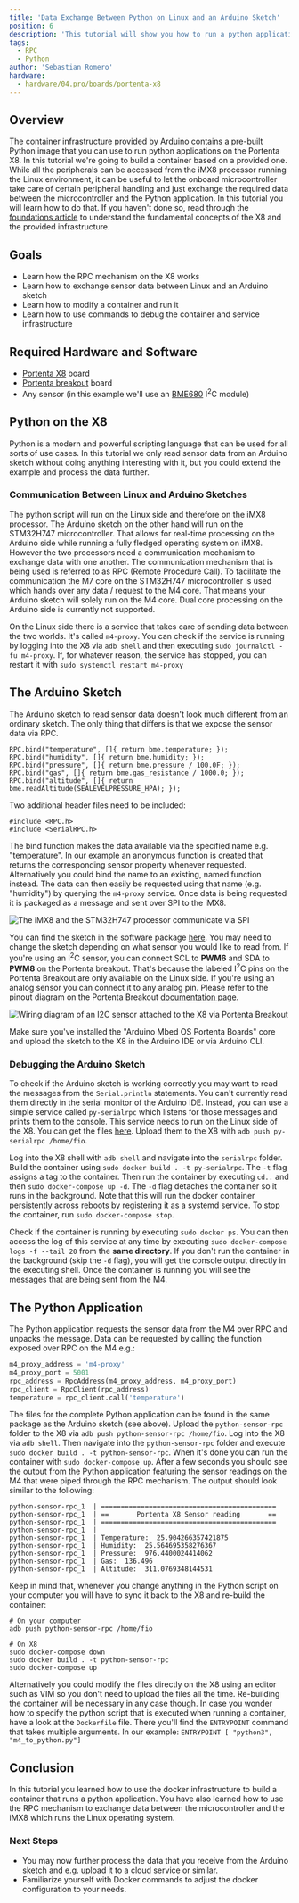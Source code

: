 ```yaml
---
title: 'Data Exchange Between Python on Linux and an Arduino Sketch'
position: 6
description: 'This tutorial will show you how to run a python application that exchanges data with an Arduino Sketch.'
tags: 
  - RPC
  - Python
author: 'Sebastian Romero'
hardware:
  - hardware/04.pro/boards/portenta-x8
---
```


## Overview

The container infrastructure provided by Arduino contains a pre-built Python image that you can use to run python applications on the Portenta X8. In this tutorial we're going to build a container based on a provided one. While all the peripherals can be accessed from the iMX8 processor running the Linux environment, it can be useful to let the onboard microcontroller take care of certain peripheral handling and just exchange the required data between the microcontroller and the Python application. In this tutorial you will learn how to do that. If you haven't done so, read through the [foundations article](/tutorials/portenta-x8/x8-fundamentals) to understand the fundamental concepts of the X8 and the provided infrastructure.

## Goals

- Learn how the RPC mechanism on the X8 works
- Learn how to exchange sensor data between Linux and an Arduino sketch
- Learn how to modify a container and run it
- Learn how to use commands to debug the container and service infrastructure

## Required Hardware and Software

- [Portenta X8](https://store.arduino.cc/products/portenta-x8) board
- [Portenta breakout](https://docs.arduino.cc/hardware/portenta-breakout) board
- Any sensor (in this example we'll use an [BME680](https://www.bosch-sensortec.com/products/environmental-sensors/gas-sensors/bme680/) I<sup>2</sup>C module)

## Python on the X8

Python is a modern and powerful scripting language that can be used for all sorts of use cases. In this tutorial we only read sensor data from an Arduino sketch without doing anything interesting with it, but you could extend the example and process the data further.

### Communication Between Linux and Arduino Sketches

The python script will run on the Linux side and therefore on the iMX8 processor. The Arduino sketch on the other hand will run on the STM32H747 microcontroller. That allows for real-time processing on the Arduino side while running a fully fledged operating system on iMX8. However the two processors need a communication mechanism to exchange data with one another. The communication mechanism that is being used is referred to as RPC (Remote Procedure Call). To facilitate the communication the M7 core on the STM32H747 microcontroller is used which hands over any data / request to the M4 core. That means your Arduino sketch will solely run on the M4 core. Dual core processing on the Arduino side is currently not supported.

On the Linux side there is a service that takes care of sending data between the two worlds. It's called `m4-proxy`. You can check if the service is running by logging into the X8 via `adb shell` and then executing `sudo journalctl -fu m4-proxy`. If, for whatever reason, the service has stopped, you can restart it with `sudo systemctl restart m4-proxy`

## The Arduino Sketch

The Arduino sketch to read sensor data doesn't look much different from an ordinary sketch. The only thing that differs is that we expose the sensor data via RPC.

```arduino
RPC.bind("temperature", []{ return bme.temperature; });
RPC.bind("humidity", []{ return bme.humidity; });
RPC.bind("pressure", []{ return bme.pressure / 100.0F; });
RPC.bind("gas", []{ return bme.gas_resistance / 1000.0; });
RPC.bind("altitude", []{ return bme.readAltitude(SEALEVELPRESSURE_HPA); });
```

Two additional header files need to be included:

```arduino
#include <RPC.h>
#include <SerialRPC.h>
```

The bind function makes the data available via the specified name e.g. "temperature". In our example an anonymous function is created that returns the corresponding sensor property whenever requested. Alternatively you could bind the name to an existing, named function instead. The data can then easily be requested using that name (e.g. "humidity") by querying the `m4-proxy` service. Once data is being requested it is packaged as a message and sent over SPI to the iMX8.

![The iMX8 and the STM32H747 processor communicate via SPI](assets/component-placement.svg)

You can find the sketch in the software package [here](assets/python-sensor-rpc.zip). You may need to change the sketch depending on what sensor you would like to read from. If you're using an I<sup>2</sup>C sensor, you can connect SCL to **PWM6** and SDA to **PWM8** on the Portenta breakout. That's because the labeled I<sup>2</sup>C pins on the Portenta Breakout are only available on the Linux side. If you're using an analog sensor you can connect it to any analog pin. Please refer to the pinout diagram on the Portenta Breakout [documentation page](/hardware/portenta-breakout).

![Wiring diagram of an I2C sensor attached to the X8 via Portenta Breakout](assets/sensor-wiring-breakout.svg)

Make sure you've installed the "Arduino Mbed OS Portenta Boards" core and upload the sketch to the X8 in the Arduino IDE or via Arduino CLI.

### Debugging the Arduino Sketch

To check if the Arduino sketch is working correctly you may want to read the messages from the `Serial.println` statements. You can't currently read them directly in the serial monitor of the Arduino IDE. Instead, you can use a simple service called `py-serialrpc` which listens for those messages and prints them to the console. This service needs to run on the Linux side of the X8. You can get the files [here](assets/py-serialrpc.zip). Upload them to the X8 with `adb push py-serialrpc /home/fio`.

Log into the X8 shell with `adb shell` and navigate into the `serialrpc` folder. Build the container using `sudo docker build . -t py-serialrpc`. The `-t` flag assigns a tag to the container. Then run the container by executing `cd..` and then `sudo docker-compose up -d`. The `-d` flag detaches the container so it runs in the background. Note that this will run the docker container persistently across reboots by registering it as a systemd service. To stop the container, run `sudo docker-compose stop`. 

Check if the container is running by executing `sudo docker ps`. You can then access the log of this service at any time by executing `sudo docker-compose logs -f --tail 20` from the **same directory**. If you don't run the container in the background (skip the `-d` flag), you will get the console output directly in the executing shell. Once the container is running you will see the messages that are being sent from the M4.

## The Python Application

The Python application requests the sensor data from the M4 over RPC and unpacks the message. Data can be requested by calling the function exposed over RPC on the M4 e.g.:

```python
m4_proxy_address = 'm4-proxy'
m4_proxy_port = 5001
rpc_address = RpcAddress(m4_proxy_address, m4_proxy_port)
rpc_client = RpcClient(rpc_address)
temperature = rpc_client.call('temperature')
```

The files for the complete Python application can be found in the same package as the Arduino sketch (see above). Upload the `python-sensor-rpc` folder to the X8 via `adb push python-sensor-rpc /home/fio`. Log into the X8 via `adb shell`. Then navigate into the `python-sensor-rpc` folder and execute `sudo docker build . -t python-sensor-rpc`. When it's done you can run the container with `sudo docker-compose up`. After a few seconds you should see the output from the Python application featuring the sensor readings on the M4 that were piped through the RPC mechanism. The output should look similar to the following:

```
python-sensor-rpc_1  | ============================================
python-sensor-rpc_1  | ==       Portenta X8 Sensor reading       ==
python-sensor-rpc_1  | ============================================
python-sensor-rpc_1  |
python-sensor-rpc_1  | Temperature:  25.904266357421875
python-sensor-rpc_1  | Humidity:  25.564695358276367
python-sensor-rpc_1  | Pressure:  976.4400024414062
python-sensor-rpc_1  | Gas:  136.496
python-sensor-rpc_1  | Altitude:  311.0769348144531
```

 Keep in mind that, whenever you change anything in the Python script on your computer you will have to sync it back to the X8 and re-build the container:

```
# On your computer
adb push python-sensor-rpc /home/fio

# On X8
sudo docker-compose down
sudo docker build . -t python-sensor-rpc
sudo docker-compose up
```

Alternatively you could modify the files directly on the X8 using an editor such as VIM so you don't need to upload the files all the time. Re-building the container will be necessary in any case though. In case you wonder how to specify the python script that is executed when running a container, have a look at the `Dockerfile` file. There you'll find the `ENTRYPOINT` command that takes multiple arguments. In our example: `ENTRYPOINT [ "python3", "m4_to_python.py"]`

## Conclusion

In this tutorial you learned how to use the docker infrastructure to build a container that runs a python application. You have also learned how to use the RPC mechanism to exchange data between the microcontroller and the iMX8 which runs the Linux operating system.

### Next Steps

- You may now further process the data that you receive from the Arduino sketch and e.g. upload it to a cloud service or similar.
- Familiarize yourself with Docker commands to adjust the docker configuration to your needs.